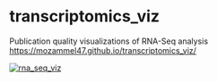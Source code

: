 # transcriptomics_viz
Publication quality visualizations of RNA-Seq analysis
https://mozammel47.github.io/transcriptomics_viz/

[![rna_seq_viz](https://user-images.githubusercontent.com/68219493/148894666-c2eec02b-c0c2-4e6b-83fd-ae8756180f85.png)](https://mozammel47.github.io/transcriptomics_viz)

